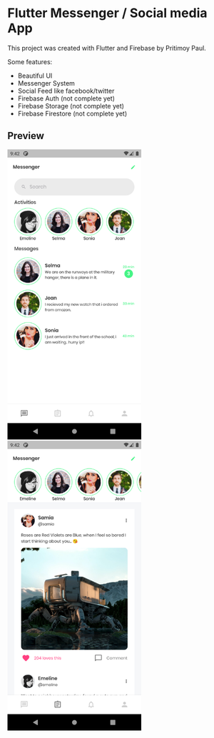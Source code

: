 # Flutter Messenger / Social media App

This project was created with Flutter and Firebase by Pritimoy Paul.

Some features:

- Beautiful UI
- Messenger System
- Social Feed like facebook/twitter
- Firebase Auth (not complete yet)
- Firebase Storage (not complete yet)
- Firebase Firestore (not complete yet)

## Preview

<p float="left">
  <img src="img/preview1.png" width="300" />
  <img src="img/preview2.png" width="300" /> 
</p>
